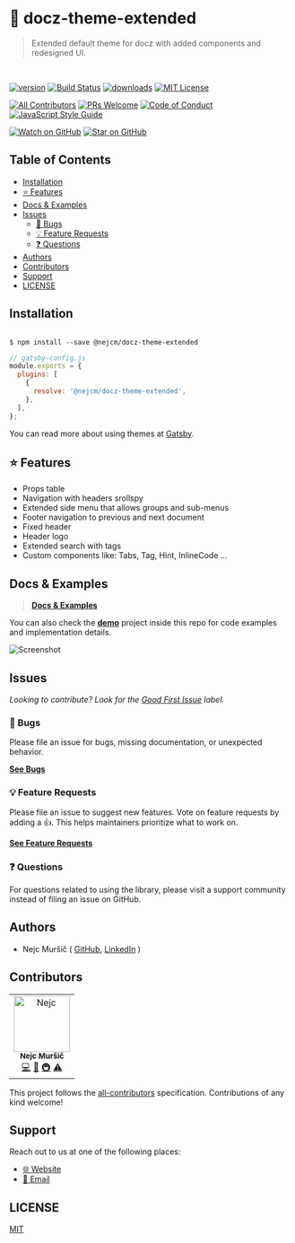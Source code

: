 # 🎀 docz-theme-extended

<blockquote>Extended default theme for docz with added components and redesigned UI.</blockquote>
<br />

<!-- prettier-ignore-start -->
[![version][version-badge]][package]
[![Build Status][build-badge]][build]
[![downloads][downloads-badge]][npmtrends]
[![MIT License][license-badge]][license]

[![All Contributors][all-contributors-badge]](#contributors)
[![PRs Welcome][prs-badge]][prs] [![Code of Conduct][coc-badge]][coc]
[![JavaScript Style Guide][style-guide-badge]][style-guide]

[![Watch on GitHub][github-watch-badge]][github-watch]
[![Star on GitHub][github-star-badge]][github-star]
<!-- prettier-ignore-end -->

## Table of Contents

<!-- START doctoc generated TOC please keep comment here to allow auto update -->
<!-- DON'T EDIT THIS SECTION, INSTEAD RE-RUN doctoc TO UPDATE -->

- [Installation](#installation)
- [⭐️ Features](#-features)
- [Docs & Examples](#docs--examples)
- [Issues](#issues)
  - [🐛 Bugs](#-bugs)
  - [💡 Feature Requests](#-feature-requests)
  - [❓ Questions](#-questions)
- [Authors](#authors)
- [Contributors](#contributors)
- [Support](#support)
- [LICENSE](#license)

<!-- END doctoc generated TOC please keep comment here to allow auto update -->

## Installation

```shell

$ npm install --save @nejcm/docz-theme-extended

```

```js
// gatsby-config.js
module.exports = {
  plugins: [
    {
      resolve: '@nejcm/docz-theme-extended',
    },
  ],
};
```

You can read more about using themes at [Gatsby][gatsby-themes-instr].

## ⭐️ Features

- Props table
- Navigation with headers srollspy
- Extended side menu that allows groups and sub-menus
- Footer navigation to previous and next document
- Fixed header
- Header logo
- Extended search with tags
- Custom components like: Tabs, Tag, Hint, InlineCode ...

## Docs & Examples

> [**Docs & Examples**][docs-link]

You can also check the **[demo][demo-link]** project inside this repo for code
examples and implementation details.

![Screenshot][screenshot]

## Issues

_Looking to contribute? Look for the [Good First Issue][good-first-issue]
label._

### 🐛 Bugs

Please file an issue for bugs, missing documentation, or unexpected behavior.

[**See Bugs**][bugs]

### 💡 Feature Requests

Please file an issue to suggest new features. Vote on feature requests by adding
a 👍. This helps maintainers prioritize what to work on.

[**See Feature Requests**][requests]

### ❓ Questions

For questions related to using the library, please visit a support community
instead of filing an issue on GitHub.

## Authors

- Nejc Muršič ( [GitHub][github], [LinkedIn][linkedin] )

## Contributors

<!-- ALL-CONTRIBUTORS-LIST:START - Do not remove or modify this section -->
<!-- prettier-ignore-start -->
<!-- markdownlint-disable -->

<table>
  <tr>
    <td align="center">
      <a href="https://github.com/nejcm">
        <img src="https://avatars3.githubusercontent.com/u/1865210?v=3" width="100px" alt="Nejc"/>
        <br />
        <sub><b>Nejc Muršič</b></sub>
      </a>
      <br />
      <a href="https://github.com/nejcm/docz-theme-extended/commits?author=nejcm" title="Code">💻</a> 
      <a href="https://github.com/nejcm/docz-theme-extended/commits?author=nejcm" title="Documentation">📖</a> 
      <a href="#infra" title="Infrastructure (Hosting, Build-Tools, etc)">🚇</a> <a href="https://github.com/nejcm/docz-theme-extended/commits?author=nejcm" title="Tests">⚠️</a>
    </td>
  </tr>
</table>

<!-- markdownlint-enable -->
<!-- prettier-ignore-end -->

<!-- ALL-CONTRIBUTORS-LIST:END -->

This project follows the [all-contributors][all-contributors] specification.
Contributions of any kind welcome!

## Support

Reach out to us at one of the following places:

- [🌐 Website][website]
- [📧 Email][email]

## LICENSE

[MIT](LICENSE)

<!-- prettier-ignore-start -->

[all-contributors-badge]: https://img.shields.io/badge/all_contributors-1-orange.svg
[all-contributors]: https://github.com/all-contributors/all-contributors
[bugs]: https://github.com/nejcm/docz-theme-extended/issues?q=is%3Aissue+is%3Aopen+label%3Abug+sort%3Acreated-desc
[build-badge]: https://img.shields.io/travis/com/nejcm/docz-theme-extended.svg
[build]: https://travis-ci.com/nejcm/docz-theme-extended
[coc-badge]: https://img.shields.io/badge/code%20of-conduct-ff69b4.svg
[coc]: https://github.com/nejcm/docz-theme-extended/blob/master/CODE_OF_CONDUCT.md
[coverage-badge]: https://img.shields.io/codecov/c/github/nejcm/docz-theme-extended.svg
[coverage]: https://codecov.io/github/nejcm/docz-theme-extended
[demo-link]: https://github.com/nejcm/docz-theme-extended/tree/master/demo
[docs-link]: https://nejcm.github.io/docz-theme-extended/
[downloads-badge]: https://img.shields.io/npm/dm/@nejcm/docz-theme-extended.svg
[email]: nmursi2@gmail.com
[emojis]: https://github.com/all-contributors/all-contributors#emoji-key
[gatsby-themes-instr]: https://www.gatsbyjs.org/tutorial/using-a-theme/
[github]: https://github.com/nejcm
[github-star-badge]: https://img.shields.io/github/stars/nejcm/docz-theme-extended.svg?style=social
[github-star]: https://github.com/nejcm/docz-theme-extended/stargazers
[github-watch-badge]: https://img.shields.io/github/watchers/nejcm/docz-theme-extended.svg?style=social
[github-watch]: https://github.com/nejcm/docz-theme-extended/watchers
[good-first-issue]: https://github.com/nejcm/docz-theme-extended/issues?utf8=✓&q=is%3Aissue+is%3Aopen+sort%3Areactions-%2B1-desc+label%3A"good+first+issue"+
[license-badge]: https://img.shields.io/npm/l/@nejcm/docz-theme-extended.svg
[license]: https://github.com/nejcm/docz-theme-extended/blob/master/LICENSE
[linkedin]: https://www.linkedin.com/in/nejcm/
[node]: https://nodejs.org
[npm]: https://www.npmjs.com/
[npm-badge]: https://img.shields.io/npm/v/@nejcm/docz-theme-extended.svg
[npm-link]: https://www.npmjs.com/package/@nejcm/docz-theme-extended
[npmtrends]: http://www.npmtrends.com/@nejcm/docz-theme-extended
[package]: https://www.npmjs.com/package/@nejcm/docz-theme-extended
[prs-badge]: https://img.shields.io/badge/PRs-welcome-brightgreen.svg
[prs]: http://makeapullrequest.com
[requests]: https://github.com/nejcm/docz-theme-extended/issues?q=is%3Aissue+sort%3Areactions-%2B1-desc+label%3Aenhancement+is%3Aopen
[screenshot]: https://raw.githubusercontent.com/nejcm/docz-theme-extended/master/screenshot.jpg
[semantic-release-badge]: https://img.shields.io/badge/%20%20%F0%9F%93%A6%F0%9F%9A%80-semantic--release-e10079.svg
[semantic-release]: https://github.com/semantic-release/semantic-release
[storybook-badge]: https://nejcmursic.netlify.com/assets/storybook.svg
[storybook]: https://storybook.js.org/
[style-guide-badge]: https://img.shields.io/badge/code_style-standard-brightgreen.svg
[style-guide]: https://standardjs.com
[version-badge]: https://img.shields.io/npm/v/@nejcm/docz-theme-extended.svg
[website]: https://nejcmursic.com/

<!-- prettier-ignore-end -->
